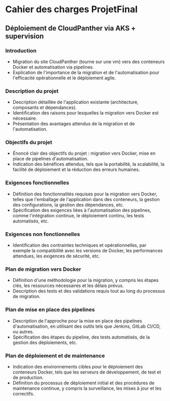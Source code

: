 # Cahier des charges ProjetFinal

## Déploiement de CloudPanther via AKS + supervision

### Introduction
- Migration du site CloudPanther (tourne sur une vm) vers des conteneurs Docker et automatisation via pipelines.
- Explication de l'importance de la migration et de l'automatisation pour l'efficacité opérationnelle et le déploiement agile.

### Description du projet
- Description détaillée de l'application existante (architecture, composants et dépendances).
- Identification des raisons pour lesquelles la migration vers Docker est nécessaire.
- Présentation des avantages attendus de la migration et de l'automatisation.

### Objectifs du projet
- Énoncé clair des objectifs du projet : migration vers Docker, mise en place de pipelines d'automatisation.
- Indication des bénéfices attendus, tels que la portabilité, la scalabilité, la facilité de déploiement et la réduction des erreurs humaines.

### Exigences fonctionnelles
- Définition des fonctionnalités requises pour la migration vers Docker, telles que l'emballage de l'application dans des conteneurs, la gestion des configurations, la gestion des dépendances, etc.
- Spécification des exigences liées à l'automatisation des pipelines, comme l'intégration continue, le déploiement continu, les tests automatisés, etc.

### Exigences non fonctionnelles
- Identification des contraintes techniques et opérationnelles, par exemple la compatibilité avec les versions de Docker, les performances attendues, les exigences de sécurité, etc.

### Plan de migration vers Docker
- Définition d'une méthodologie pour la migration, y compris les étapes clés, les ressources nécessaires et les délais prévus.
- Description des tests et des validations requis tout au long du processus de migration.

### Plan de mise en place des pipelines
- Description de l'approche pour la mise en place des pipelines d'automatisation, en utilisant des outils tels que Jenkins, GitLab CI/CD, ou autres.
- Spécification des étapes du pipeline, des tests automatisés, de la gestion des déploiements, etc.

### Plan de déploiement et de maintenance
- Indication des environnements cibles pour le déploiement des conteneurs Docker, tels que les serveurs de développement, de test et de production.
- Définition du processus de déploiement initial et des procédures de maintenance continue, y compris la surveillance, les mises à jour et les correctifs.
